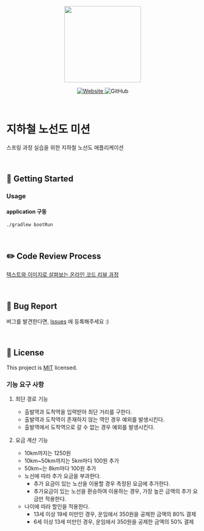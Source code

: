 <p align="center">
    <img width="200px;" src="https://raw.githubusercontent.com/woowacourse/atdd-subway-admin-frontend/master/images/main_logo.png"/>
</p>
<p align="center">
  <a href="https://techcourse.woowahan.com/c/Dr6fhku7" alt="woowacuorse subway">
    <img alt="Website" src="https://img.shields.io/website?url=https%3A%2F%2Fedu.nextstep.camp%2Fc%2FR89PYi5H">
  </a>
  <img alt="GitHub" src="https://img.shields.io/github/license/woowacourse/atdd-subway-path">
</p>

<br>

# 지하철 노선도 미션
스프링 과정 실습을 위한 지하철 노선도 애플리케이션

<br>

## 🚀 Getting Started
### Usage
#### application 구동
```
./gradlew bootRun
```
<br>

## ✏️ Code Review Process
[텍스트와 이미지로 살펴보는 온라인 코드 리뷰 과정](https://github.com/next-step/nextstep-docs/tree/master/codereview)

<br>

## 🐞 Bug Report

버그를 발견한다면, [Issues](https://github.com/woowacourse/atdd-subway-path/issues) 에 등록해주세요 :)

<br>

## 📝 License

This project is [MIT](https://github.com/woowacourse/atdd-subway-path/blob/master/LICENSE) licensed.

### 기능 요구 사항
1. 최단 경로 기능
   - 출발역과 도착역을 입력받아 최단 거리를 구한다.
   - 출발역과 도착역이 존재하지 않는 역인 경우 예외를 발생시킨다.
   - 출발역에서 도착역으로 갈 수 없는 경우 예외를 발생시킨다.
   
2. 요금 계산 기능
   - 10km까지는 1250원
   - 10km~50km까지는 5km마다 100원 추가
   - 50km~는 8km마다 100원 추가
   - 노선에 따라 추가 요금을 부과한다.
     - 추가 요금이 있는 노선을 이용할 경우 측정된 요금에 추가한다.
     - 추가요금이 있는 노선을 환승하여 이용하는 경우, 가장 높은 금액의 추가 요금만 적용한다.
   - 나이에 따라 할인을 적용한다.
     - 13세 이상 19세 미만인 경우, 운임에서 350원을 공제한 금액의 80% 결제
     - 6세 이상 13세 미만인 경우, 운임에서 350원을 공제한 금액의 50% 결제
